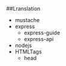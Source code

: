 ##Lranslation

* mustache  
* express
    * express-guide
    * express-api
* nodejs  
* HTMLTags
    * head
